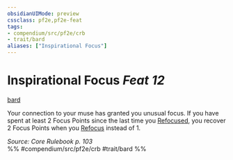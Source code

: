 ```yaml
---
obsidianUIMode: preview
cssclass: pf2e,pf2e-feat
tags:
- compendium/src/pf2e/crb
- trait/bard
aliases: ["Inspirational Focus"]
---
```

# Inspirational Focus  *Feat 12*  
[bard](Reference/Rules/Traits/bard.md "Bard Class Trait")  


Your connection to your muse has granted you unusual focus. If you have spent at least 2 Focus Points since the last time you [Refocused](refocus.md), you recover 2 Focus Points when you [Refocus](refocus.md) instead of 1.

*Source: Core Rulebook p. 103*  
%% #compendium/src/pf2e/crb #trait/bard %%